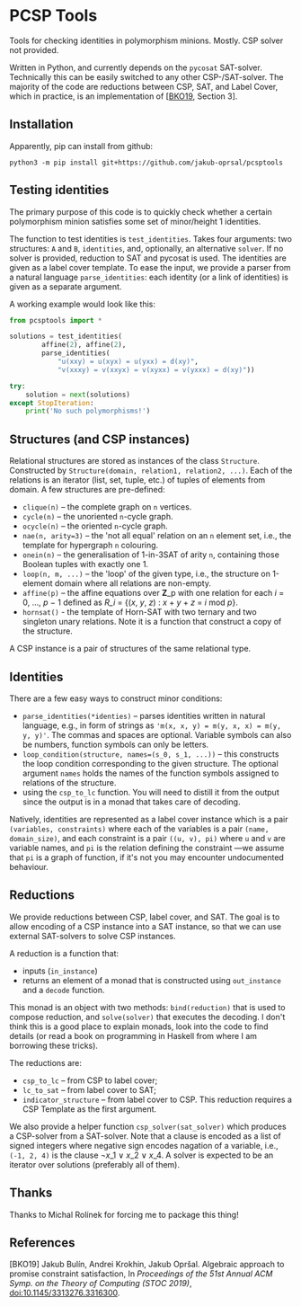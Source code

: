 # PCSP Tools

Tools for checking identities in polymorphism minions. Mostly. CSP solver not provided.

Written in Python, and currently depends on the `pycosat` SAT-solver. Technically this can be easily switched to any other CSP-/SAT-solver.
The majority of the code are reductions between CSP, SAT, and Label Cover, which in practice, is an implementation of \[[BKO19], Section 3\].


## Installation


Apparently, pip can install from github:

```
python3 -m pip install git+https://github.com/jakub-oprsal/pcsptools
```


## Testing identities

The primary purpose of this code is to quickly check whether a certain polymorphism minion satisfies some set of minor/height 1 identities.

The function to test identities is `test_identities`. Takes four arguments: two structures: `A` and `B`, `identities`, and, optionally, an alternative `solver`. If no solver is provided, reduction to SAT and pycosat is used.
The identities are given as a label cover template. To ease the input, we provide a parser from a natural language `parse_identities`: each identity (or a link of  identities) is given as a separate argument.

A working example would look like this:

```python
from pcsptools import *

solutions = test_identities(
        affine(2), affine(2),
        parse_identities(
            "u(xxy) = u(xyx) = u(yxx) = d(xy)",
            "v(xxxy) = v(xxyx) = v(xyxx) = v(yxxx) = d(xy)"))

try:
    solution = next(solutions)
except StopIteration:
    print('No such polymorphisms!')
```


## Structures (and CSP instances)

Relational structures are stored as instances of the class `Structure`. Constructed by `Structure(domain, relation1, relation2, ...)`. Each of the relations is an iterator (list, set, tuple, etc.) of tuples of elements from domain. A few structures are pre-defined:

- `clique(n)` – the complete graph on `n` vertices.
- `cycle(n)` – the unoriented `n`-cycle graph.
- `ocycle(n)` – the oriented `n`-cycle graph.
- `nae(n, arity=3)` – the 'not all equal' relation on an `n` element set, i.e., the template for hypergraph `n` colouring.
- `onein(n)` – the generalisation of 1-in-3SAT of arity `n`, containing those Boolean tuples with exactly one 1.
- `loop(n, m, ...)` – the 'loop' of the given type, i.e., the structure on 1-element domain where all relations are non-empty.
- `affine(p)` – the affine equations over **Z**\_p with one relation for each *i* = 0, ..., *p* − 1 defined as *R\_i* = {(*x*, *y*, *z*) : *x* + *y* + *z* = *i* mod *p*}.
- `hornsat()` - the template of Horn-SAT with two ternary and two singleton unary relations. Note it is a function that construct a copy of the structure.

A CSP instance is a pair of structures of the same relational type.


## Identities

There are a few easy ways to construct minor conditions:

- `parse_identities(*identies)` – parses identities written in natural language, e.g., in form of strings as `'m(x, x, y) = m(y, x, x) = m(y, y, y)'`. The commas and spaces are optional. Variable symbols can also be numbers, function symbols can only be letters.
- `loop_condition(structure, names=(s_0, s_1, ...))` – this constructs the loop condition corresponding to the given structure. The optional argument `names` holds the names of the function symbols assigned to relations of the structure.
- using the `csp_to_lc` function. You will need to distill it from the output since the output is in a monad that takes care of decoding.

Natively, identities are represented as a label cover instance which is a pair `(variables, constraints)` where each of the variables is a pair `(name, domain_size)`, and each constraint is a pair `((u, v), pi)` where `u` and `v` are variable names, and `pi` is the relation defining the constraint —we assume that `pi` is a graph of function, if it's not you may encounter undocumented behaviour.


## Reductions

We provide reductions between CSP, label cover, and SAT. The goal is to allow encoding of a CSP instance into a SAT instance, so that we can use  external SAT-solvers to solve CSP instances.

A reduction is a function that:
 - inputs (`in_instance`)
 - returns an element of a monad that is constructed using `out_instance` and a `decode` function.

This monad is an object with two methods: `bind(reduction)` that is used to compose reduction, and `solve(solver)` that executes the decoding. I don't think this is a good place to explain monads, look into the code to find details (or read a book on programming in Haskell from where I am borrowing these tricks).

The reductions are:

- `csp_to_lc` – from CSP to label cover;
- `lc_to_sat` – from label cover to SAT;
- `indicator_structure` – from label cover to CSP. This reduction requires a CSP Template as the first argument.

We also provide a helper function `csp_solver(sat_solver)` which produces a CSP-solver from a SAT-solver. Note that a clause is encoded as a list of signed integers where negative sign encodes nagation of a variable, i.e., `(-1, 2, 4)` is the clause ¬*x*\_1 ∨ *x*\_2 ∨ *x*\_4. A solver is expected to be an iterator over solutions (preferably all of them).


## Thanks

Thanks to Michal Rolínek for forcing me to package this thing!


## References

\[BKO19\] Jakub Bulín, Andrei Krokhin, Jakub Opršal. Algebraic approach to promise constraint satisfaction, In *Proceedings of the 51st Annual ACM Symp. on the Theory of Computing (STOC 2019)*, [doi:10.1145/3313276.3316300](https://doi.org/10.1109/FOCS.2019.00076).

[BKO19]: https://doi.org/10.1109/FOCS.2019.00076
